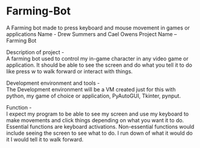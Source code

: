 # Farming-Bot
A Farming bot made to press keyboard and mouse movement in games or applications
Name - Drew Summers  and Cael Owens
Project Name – Farming Bot 

Description of project -  
A farming bot used to control my in-game character in any video game or application. It should be able to see the screen and do what you tell it to do like press w to walk forward or interact with things. 

Development environment and tools -  
The Development environment will be a VM created just for this with python, my game of choice or application, PyAutoGUI, Tkinter, pynput.

 

Function -  
I expect my program to be able to see my screen and use my keyboard to make movements and click things depending on what you want it to do. 
Essential functions are keyboard activations. 
Non-essential functions would include seeing the screen to see what to do. I run down of what it would do it I would tell it to walk forward.

 
